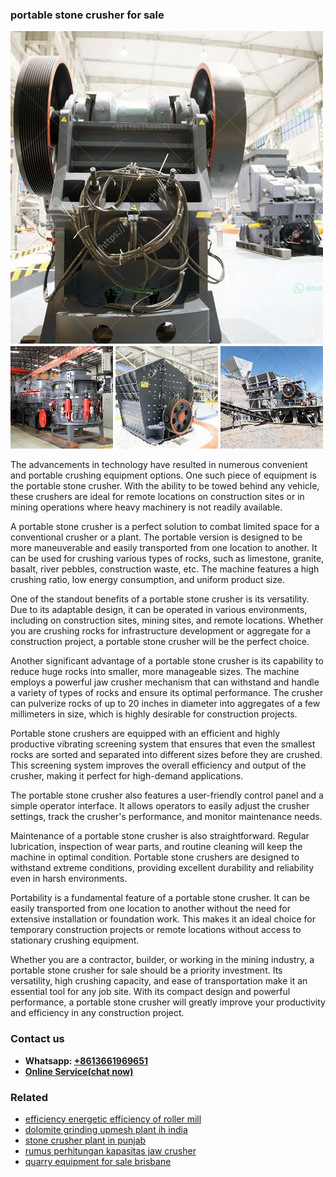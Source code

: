 <h3>portable stone crusher for sale</h3><img src='1708498166.jpg' alt=''><p>The advancements in technology have resulted in numerous convenient and portable crushing equipment options. One such piece of equipment is the portable stone crusher. With the ability to be towed behind any vehicle, these crushers are ideal for remote locations on construction sites or in mining operations where heavy machinery is not readily available.</p><p>A portable stone crusher is a perfect solution to combat limited space for a conventional crusher or a plant. The portable version is designed to be more maneuverable and easily transported from one location to another. It can be used for crushing various types of rocks, such as limestone, granite, basalt, river pebbles, construction waste, etc. The machine features a high crushing ratio, low energy consumption, and uniform product size.</p><p>One of the standout benefits of a portable stone crusher is its versatility. Due to its adaptable design, it can be operated in various environments, including on construction sites, mining sites, and remote locations. Whether you are crushing rocks for infrastructure development or aggregate for a construction project, a portable stone crusher will be the perfect choice.</p><p>Another significant advantage of a portable stone crusher is its capability to reduce huge rocks into smaller, more manageable sizes. The machine employs a powerful jaw crusher mechanism that can withstand and handle a variety of types of rocks and ensure its optimal performance. The crusher can pulverize rocks of up to 20 inches in diameter into aggregates of a few millimeters in size, which is highly desirable for construction projects.</p><p>Portable stone crushers are equipped with an efficient and highly productive vibrating screening system that ensures that even the smallest rocks are sorted and separated into different sizes before they are crushed. This screening system improves the overall efficiency and output of the crusher, making it perfect for high-demand applications.</p><p>The portable stone crusher also features a user-friendly control panel and a simple operator interface. It allows operators to easily adjust the crusher settings, track the crusher's performance, and monitor maintenance needs.</p><p>Maintenance of a portable stone crusher is also straightforward. Regular lubrication, inspection of wear parts, and routine cleaning will keep the machine in optimal condition. Portable stone crushers are designed to withstand extreme conditions, providing excellent durability and reliability even in harsh environments.</p><p>Portability is a fundamental feature of a portable stone crusher. It can be easily transported from one location to another without the need for extensive installation or foundation work. This makes it an ideal choice for temporary construction projects or remote locations without access to stationary crushing equipment.</p><p>Whether you are a contractor, builder, or working in the mining industry, a portable stone crusher for sale should be a priority investment. Its versatility, high crushing capacity, and ease of transportation make it an essential tool for any job site. With its compact design and powerful performance, a portable stone crusher will greatly improve your productivity and efficiency in any construction project.</p><h3>Contact us</h3><ul><li><strong>Whatsapp:&nbsp;<a href="https://wa.me/8613661969651">+8613661969651</a></strong></li><li><a href="https://swt.shibang-china.com/?git&amp;zhl&amp;portable stone crusher for sale"><strong>Online Service(chat now)</strong></a></li></ul><h3>Related</h3><ul><li><a href='efficiency energetic efficiency of roller mill.md'>efficiency energetic efficiency of roller mill</a></li><li><a href='dolomite grinding upmesh plant ih india.md'>dolomite grinding upmesh plant ih india</a></li><li><a href='stone crusher plant in punjab.md'>stone crusher plant in punjab</a></li><li><a href='rumus perhitungan kapasitas jaw crusher.md'>rumus perhitungan kapasitas jaw crusher</a></li><li><a href='quarry equipment for sale brisbane.md'>quarry equipment for sale brisbane</a></li></ul>